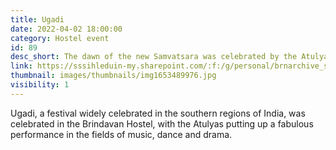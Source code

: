 ```yaml
---
title: Ugadi
date: 2022-04-02 18:00:00
category: Hostel event
id: 89
desc_short: The dawn of the new Samvatsara was celebrated by the Atulyas with a mellifluous music programme, interspersed with short skits and a dynamic dance.
link: https://sssihleduin-my.sharepoint.com/:f:/g/personal/brnarchive_sssihl_edu_in/EoruAxgFYulCr5j-6ZgTqjkBBLnwy-rtJDVMQr2-7ZbUtA?e=V3l1rY
thumbnail: images/thumbnails/img1653489976.jpg
visibility: 1
---
```


Ugadi, a festival widely celebrated in the southern regions of India, was celebrated in the Brindavan Hostel, with the Atulyas putting up a fabulous performance in the fields of music, dance and drama.